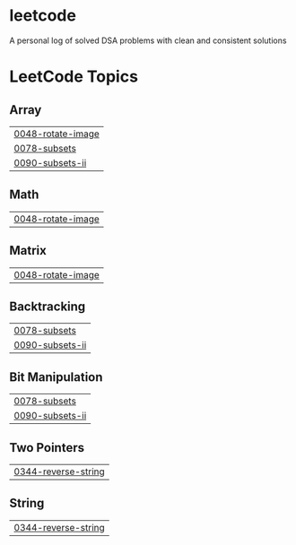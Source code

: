 # leetcode
A personal log of solved DSA problems with clean and consistent solutions

<!---LeetCode Topics Start-->
# LeetCode Topics
## Array
|  |
| ------- |
| [0048-rotate-image](https://github.com/Savvythelegend/leetcode/tree/master/0048-rotate-image) |
| [0078-subsets](https://github.com/Savvythelegend/leetcode/tree/master/0078-subsets) |
| [0090-subsets-ii](https://github.com/Savvythelegend/leetcode/tree/master/0090-subsets-ii) |
## Math
|  |
| ------- |
| [0048-rotate-image](https://github.com/Savvythelegend/leetcode/tree/master/0048-rotate-image) |
## Matrix
|  |
| ------- |
| [0048-rotate-image](https://github.com/Savvythelegend/leetcode/tree/master/0048-rotate-image) |
## Backtracking
|  |
| ------- |
| [0078-subsets](https://github.com/Savvythelegend/leetcode/tree/master/0078-subsets) |
| [0090-subsets-ii](https://github.com/Savvythelegend/leetcode/tree/master/0090-subsets-ii) |
## Bit Manipulation
|  |
| ------- |
| [0078-subsets](https://github.com/Savvythelegend/leetcode/tree/master/0078-subsets) |
| [0090-subsets-ii](https://github.com/Savvythelegend/leetcode/tree/master/0090-subsets-ii) |
## Two Pointers
|  |
| ------- |
| [0344-reverse-string](https://github.com/Savvythelegend/leetcode/tree/master/0344-reverse-string) |
## String
|  |
| ------- |
| [0344-reverse-string](https://github.com/Savvythelegend/leetcode/tree/master/0344-reverse-string) |
<!---LeetCode Topics End-->